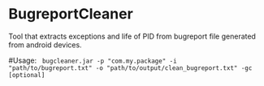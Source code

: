 BugreportCleaner
================

Tool that extracts exceptions and life of PID from bugreport file generated from android devices.



#Usage:
<code> bugcleaner.jar -p "com.my.package" -i "path/to/bugreport.txt" -o "path/to/output/clean_bugreport.txt\" -gc [optional] </code>
